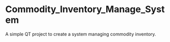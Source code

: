 # Commodity_Inventory_Manage_System
A simple QT project to create a system managing commodity inventory.
